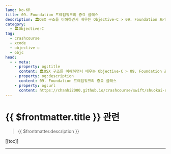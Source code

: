 ```yaml
---
lang: ko-KR
title: 09. Foundation 프레임워크의 중요 클래스
description: 🏛OSX 구조를 이해하면서 배우는 Objective-C > 09. Foundation 프레임워크의 중요 클래스
category:
  - 🏛Objective-C
tag: 
  - crashcourse
  - xcode
  - objective-c
  - objc
head:
  - - meta:
    - property: og:title
      content: 🏛OSX 구조를 이해하면서 배우는 Objective-C > 09. Foundation 프레임워크의 중요 클래스
    - property: og:description
      content: 09. Foundation 프레임워크의 중요 클래스
    - property: og:url
      content: https://chanhi2000.github.io/crashcourse/swift/shuokai-objc/09.html
---
```


# {{ $frontmatter.title }} 관련

> {{ $frontmatter.description }}

[[toc]]

---

<TagLinks />
